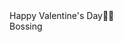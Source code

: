 <!DOCTYPE html>
<html lang="en">
<head>
  <meta charset="UTF-8">
  <meta name="viewport" content="width=device-width, initial-scale=1.0">
  <title>Valentine's Day Flip Book para kay blessy</title>
<link rel="stylesheet" href="style.css">
</head>
<body>

  <div id="hedlinecontainer">
    <div id="shine">Happy Valentine's Day💞🥰</div>
    <div id="shine2">Bossing</div>
  </div>
  

  <div class="gallery">
    <img src="images/475142867_4071958959726642_1666201282783928568_n.jpg" alt=>
    <img src="images/475926584_4007150956277569_4629475141310322258_n.jpg" alt=>
    <img src="images/476445299_602489966107537_530874853271705219_n.jpg" alt=>
    <img src="images/valentinesdaypictures(1).jpg" alt=>
    <img src="images/valentinesdaypictures(2).jpg" alt=>
    <img src="images/476599388_874833721319959_2284966711146788826_n.jpg" alt=>
    <img src="images/476419359_2357130714639362_9076308209731984355_n.jpg" alt=>
  </div>
</body>
</html>
